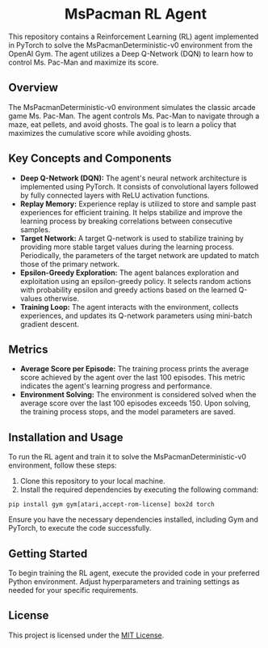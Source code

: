 <!DOCTYPE html>
<html lang="en">
<head>
    <meta charset="UTF-8">
    <meta name="viewport" content="width=device-width, initial-scale=1.0">
 
</head>
<body>
    <h1 style="text-align: center;">MsPacman RL Agent</h1>
    <p>This repository contains a Reinforcement Learning (RL) agent implemented in PyTorch to solve the MsPacmanDeterministic-v0 environment from the OpenAI Gym. The agent utilizes a Deep Q-Network (DQN) to learn how to control Ms. Pac-Man and maximize its score.</p>
    <h2>Overview</h2>
    <p>The MsPacmanDeterministic-v0 environment simulates the classic arcade game Ms. Pac-Man. The agent controls Ms. Pac-Man to navigate through a maze, eat pellets, and avoid ghosts. The goal is to learn a policy that maximizes the cumulative score while avoiding ghosts.</p>
    <h2>Key Concepts and Components</h2>
    <ul>
        <li><strong>Deep Q-Network (DQN):</strong> The agent's neural network architecture is implemented using PyTorch. It consists of convolutional layers followed by fully connected layers with ReLU activation functions.</li>
        <li><strong>Replay Memory:</strong> Experience replay is utilized to store and sample past experiences for efficient training. It helps stabilize and improve the learning process by breaking correlations between consecutive samples.</li>
        <li><strong>Target Network:</strong> A target Q-network is used to stabilize training by providing more stable target values during the learning process. Periodically, the parameters of the target network are updated to match those of the primary network.</li>
        <li><strong>Epsilon-Greedy Exploration:</strong> The agent balances exploration and exploitation using an epsilon-greedy policy. It selects random actions with probability epsilon and greedy actions based on the learned Q-values otherwise.</li>
        <li><strong>Training Loop:</strong> The agent interacts with the environment, collects experiences, and updates its Q-network parameters using mini-batch gradient descent.</li>
    </ul>
    <h2>Metrics</h2>
    <ul>
        <li><strong>Average Score per Episode:</strong> The training process prints the average score achieved by the agent over the last 100 episodes. This metric indicates the agent's learning progress and performance.</li>
        <li><strong>Environment Solving:</strong> The environment is considered solved when the average score over the last 100 episodes exceeds 150. Upon solving, the training process stops, and the model parameters are saved.</li>
    </ul>
    <h2>Installation and Usage</h2>
    <p>To run the RL agent and train it to solve the MsPacmanDeterministic-v0 environment, follow these steps:</p>
    <ol>
        <li>Clone this repository to your local machine.</li>
        <li>Install the required dependencies by executing the following command:</li>
    </ol>
    <pre><code>pip install gym gym[atari,accept-rom-license] box2d torch</code></pre>
    <p>Ensure you have the necessary dependencies installed, including Gym and PyTorch, to execute the code successfully.</p>
    <h2>Getting Started</h2>
    <p>To begin training the RL agent, execute the provided code in your preferred Python environment. Adjust hyperparameters and training settings as needed for your specific requirements.</p>
    <h2>License</h2>
    <p>This project is licensed under the <a href="LICENSE">MIT License</a>.</p>
</body>
</html>
